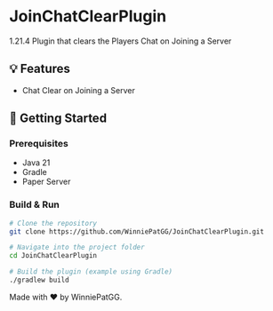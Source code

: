 # JoinChatClearPlugin

1.21.4 Plugin that clears the Players Chat on Joining a Server

## 💡 Features

- Chat Clear on Joining a Server

## 🚀 Getting Started

### Prerequisites

- Java 21
- Gradle
- Paper Server

### Build & Run

```bash
# Clone the repository
git clone https://github.com/WinniePatGG/JoinChatClearPlugin.git

# Navigate into the project folder
cd JoinChatClearPlugin

# Build the plugin (example using Gradle)
./gradlew build
```
Made with ❤️ by WinniePatGG.